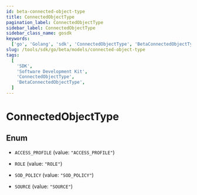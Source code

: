 ```yaml
---
id: beta-connected-object-type
title: ConnectedObjectType
pagination_label: ConnectedObjectType
sidebar_label: ConnectedObjectType
sidebar_class_name: gosdk
keywords:
  ['go', 'Golang', 'sdk', 'ConnectedObjectType', 'BetaConnectedObjectType']
slug: /tools/sdk/go/beta/models/connected-object-type
tags:
  [
    'SDK',
    'Software Development Kit',
    'ConnectedObjectType',
    'BetaConnectedObjectType',
  ]
---
```


# ConnectedObjectType

## Enum

- `ACCESS_PROFILE` (value: `"ACCESS_PROFILE"`)

- `ROLE` (value: `"ROLE"`)

- `SOD_POLICY` (value: `"SOD_POLICY"`)

- `SOURCE` (value: `"SOURCE"`)
